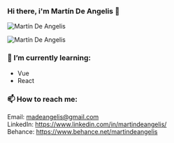 ### Hi there, i'm Martín De Angelis :wave:

<p align="left"> <img src="https://github-readme-stats.vercel.app/api?username=madeangelis&count_private=true&theme=tokyonight" alt="Martín De Angelis" />

<p align="left"> <img src="https://github-readme-stats.vercel.app/api/top-langs/?username=madeangelis&layout=compact&theme=tokyonight" alt="Martín De Angelis" />


### 🌱 I’m currently learning:

- Vue
- React

### 📫  How to reach me:

Email: madeangelis@gmail.com <br/>
LinkedIn: https://www.linkedin.com/in/martindeangelis/ <br/>
Behance: https://www.behance.net/martindeangelis

<!--
**madeangelis/madeangelis** is a ✨ _special_ ✨ repository because its `README.md` (this file) appears on your GitHub profile.

Here are some ideas to get you started:

- 🔭 I’m currently working on ...
- 🌱 I’m currently learning ...
- 👯 I’m looking to collaborate on ...
- 🤔 I’m looking for help with ...
- 💬 Ask me about ...
- 📫 How to reach me: ...
- 😄 Pronouns: ...
- ⚡ Fun fact: ...
-->
